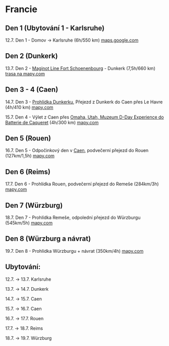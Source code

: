 # Francie
## Den 1 (Ubytování 1 - Karlsruhe)
12.7. Den 1 - Domov -> Karlsruhe (6h/550 km) [maps.google.com](https://maps.app.goo.gl/s3iRNBaW2Y9yqgW5A)

## Den 2 (Dunkerk)
13.7. Den 2 - [Maginot Line Fort Schoenenbourg](Informace/Schoenenbourg.md) - Dunkerk (7,5h/660 km) [trasa na mapy.com](https://mapy.com/s/mozokoguko)

## Den 3 - 4 (Caen)
14.7. Den 3 - [Prohlídka Dunkerku](Informace/Dunkerk.md), Přejezd z Dunkerk do Caen přes Le Havre (4h/410 km) [mapy.com](https://mapy.com/s/juvudogonu)

15.7. Den 4 - Výlet z Caen přes [Omaha, Utah, Muzeum D-Day Experience do Batterie de Caqueret](Informace/Plaze_a_baterie.md) (4h/300 km) [mapy.com](https://mapy.com/s/jukazarozo)

## Den 5 (Rouen)
16.7. Den 5 - Odpočinkový den v [Caen](Informace/caen.md), podvečerní přejezd do Rouen (127km/1,5h) [mapy.com](https://mapy.com/s/norujulesu)

## Den 6 (Reims)
17.7. Den 6 - Prohlídka Rouen, podvečerní přejezd do Remeše (284km/3h) [mapy.com](https://mapy.com/s/meregefubo)

## Den 7 (Würzburg)
18.7. Den 7 - Prohlídka Remeše, odpolední přejezd do Würzburgu (545km/5h) [mapy.com](https://mapy.com/s/gunezuduso)

## Den 8 (Würzburg a návrat)
19.7. Den 8 - Prohlídka Würzburgu + návrat (350km/4h) [mapy.com](https://mapy.com/s/lupesaguho)


## Ubytování:

12.7. → 13.7.	Karlsruhe

13.7. → 14.7.	Dunkerk

14.7. → 15.7.	Caen

15.7. → 16.7.	Caen

16.7. → 17.7.	Rouen

17.7. → 18.7.	Reims

18.7. → 19.7.	Würzburg
